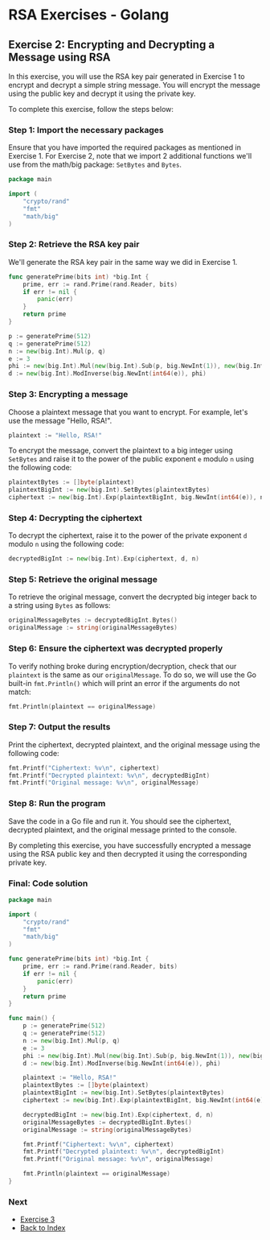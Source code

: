 # RSA Exercises - Golang

## Exercise 2: Encrypting and Decrypting a Message using RSA

In this exercise, you will use the RSA key pair generated in Exercise 1 to encrypt and decrypt a simple string message. You will encrypt the message using the public key and decrypt it using the private key.

To complete this exercise, follow the steps below:

### Step 1: Import the necessary packages

Ensure that you have imported the required packages as mentioned in Exercise 1. For Exercise 2, note that we import 2 additional functions we'll use from the math/big package: `SetBytes` and `Bytes`.

```go
package main

import (
	"crypto/rand"
	"fmt"
	"math/big"
)
```

### Step 2: Retrieve the RSA key pair

We'll generate the RSA key pair in the same way we did in Exercise 1.

```go
func generatePrime(bits int) *big.Int {
	prime, err := rand.Prime(rand.Reader, bits)
	if err != nil {
		panic(err)
	}
	return prime
}

p := generatePrime(512)
q := generatePrime(512)
n := new(big.Int).Mul(p, q)
e := 3
phi := new(big.Int).Mul(new(big.Int).Sub(p, big.NewInt(1)), new(big.Int).Sub(q, big.NewInt(1)))
d := new(big.Int).ModInverse(big.NewInt(int64(e)), phi)
```

### Step 3: Encrypting a message

Choose a plaintext message that you want to encrypt. For example, let's use the message "Hello, RSA!".

```go
plaintext := "Hello, RSA!"
```

To encrypt the message, convert the plaintext to a big integer using `SetBytes` and raise it to the power of the public exponent `e` modulo `n` using the following code:

```go
plaintextBytes := []byte(plaintext)
plaintextBigInt := new(big.Int).SetBytes(plaintextBytes)
ciphertext := new(big.Int).Exp(plaintextBigInt, big.NewInt(int64(e)), n)
```

### Step 4: Decrypting the ciphertext

To decrypt the ciphertext, raise it to the power of the private exponent `d` modulo `n` using the following code:

```go
decryptedBigInt := new(big.Int).Exp(ciphertext, d, n)
```

### Step 5: Retrieve the original message

To retrieve the original message, convert the decrypted big integer back to a string using `Bytes` as follows:

```go
originalMessageBytes := decryptedBigInt.Bytes()
originalMessage := string(originalMessageBytes)
```

### Step 6: Ensure the ciphertext was decrypted properly

To verify nothing broke during encryption/decryption, check that our `plaintext` is the same as our `originalMessage`. To do so, we will use the Go built-in `fmt.Println()` which will print an error if the arguments do not match:

```go
fmt.Println(plaintext == originalMessage)
```

### Step 7: Output the results

Print the ciphertext, decrypted plaintext, and the original message using the following code:

```go
fmt.Printf("Ciphertext: %v\n", ciphertext)
fmt.Printf("Decrypted plaintext: %v\n", decryptedBigInt)
fmt.Printf("Original message: %v\n", originalMessage)
```

### Step 8: Run the program

Save the code in a Go file and run it. You should see the ciphertext, decrypted plaintext, and the original message printed to the console.

By completing this exercise, you have successfully encrypted a message using the RSA public key and then decrypted it using the corresponding private key.

### Final: Code solution

```go
package main

import (
	"crypto/rand"
	"fmt"
	"math/big"
)

func generatePrime(bits int) *big.Int {
	prime, err := rand.Prime(rand.Reader, bits)
	if err != nil {
		panic(err)
	}
	return prime
}

func main() {
	p := generatePrime(512)
	q := generatePrime(512)
	n := new(big.Int).Mul(p, q)
	e := 3
	phi := new(big.Int).Mul(new(big.Int).Sub(p, big.NewInt(1)), new(big.Int).Sub(q, big.NewInt(1)))
	d := new(big.Int).ModInverse(big.NewInt(int64(e)), phi)

	plaintext := "Hello, RSA!"
	plaintextBytes := []byte(plaintext)
	plaintextBigInt := new(big.Int).SetBytes(plaintextBytes)
	ciphertext := new(big.Int).Exp(plaintextBigInt, big.NewInt(int64(e)), n)

	decryptedBigInt := new(big.Int).Exp(ciphertext, d, n)
	originalMessageBytes := decryptedBigInt.Bytes()
	originalMessage := string(originalMessageBytes)

	fmt.Printf("Ciphertext: %v\n", ciphertext)
	fmt.Printf("Decrypted plaintext: %v\n", decryptedBigInt)
	fmt.Printf("Original message: %v\n", originalMessage)

	fmt.Println(plaintext == originalMessage)
}
```

### Next

* [Exercise 3](exercise3.md)
* [Back to Index](index.md)
